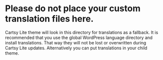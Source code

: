 # Please do not place your custom translation files here.

Cartsy Lite theme will look in this directory for translations as a fallback. It is recommended that you use the global WordPress language directory and install translations. That way they will not be lost or overwritten during Cartsy Lite updates. Alternatively you can put translations in your child theme.